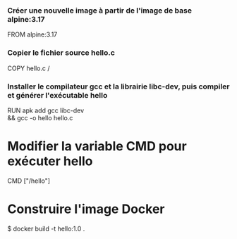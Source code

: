 ### Créer une nouvelle image à partir de l'image de base alpine:3.17

FROM alpine:3.17

### Copier le fichier source hello.c

COPY hello.c /

### Installer le compilateur gcc et la librairie libc-dev, puis compiler et générer l'exécutable hello

RUN apk add gcc libc-dev \
 && gcc -o hello hello.c

# Modifier la variable CMD pour exécuter hello

CMD ["/hello"]

# Construire l'image Docker

$ docker build -t hello:1.0 .
